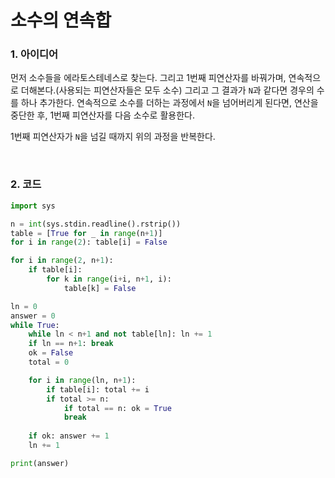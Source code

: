 # 소수의 연속합

### 1. 아이디어

먼저 소수들을 에라토스테네스로 찾는다. 그리고 1번째 피연산자를 바꿔가며, 연속적으로 더해본다.(사용되는 피연산자들은 모두 소수)  그리고 그 결과가 `N`과 같다면 경우의 수를 하나 추가한다. 연속적으로 소수를 더하는 과정에서 `N`을 넘어버리게 된다면, 연산을 중단한 후, 1번째 피연산자를 다음 소수로 활용한다.<br/>

1번째 피연산자가 `N`을 넘길 때까지 위의 과정을 반복한다.

<br/>

### 2. 코드

```python
import sys

n = int(sys.stdin.readline().rstrip())
table = [True for _ in range(n+1)]
for i in range(2): table[i] = False

for i in range(2, n+1):
    if table[i]:
        for k in range(i+i, n+1, i):
            table[k] = False

ln = 0
answer = 0
while True:
    while ln < n+1 and not table[ln]: ln += 1
    if ln == n+1: break
    ok = False
    total = 0

    for i in range(ln, n+1):
        if table[i]: total += i
        if total >= n:
            if total == n: ok = True
            break
    
    if ok: answer += 1
    ln += 1

print(answer)
```



